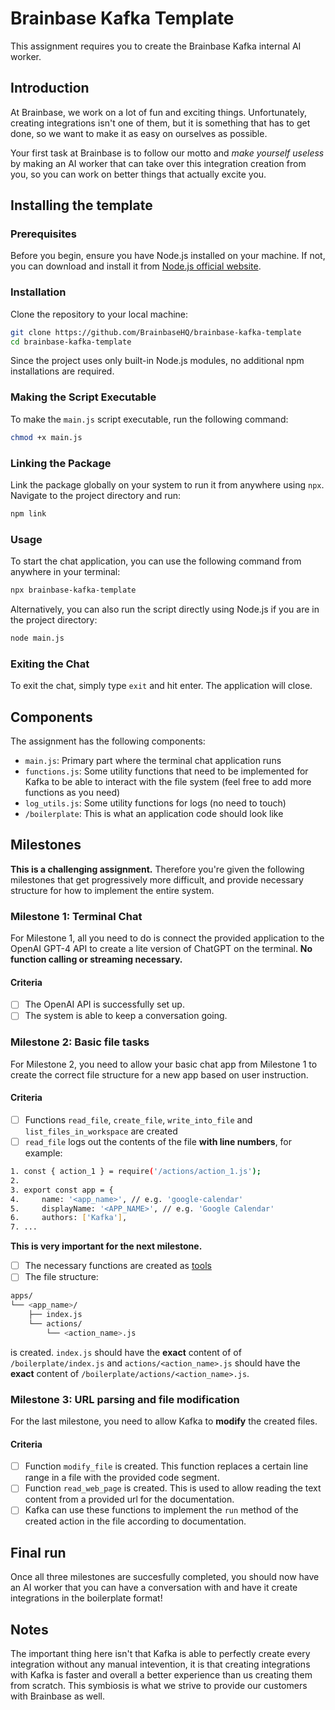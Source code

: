 # Brainbase Kafka Template

This assignment requires you to create the Brainbase Kafka internal AI worker.

## Introduction

At Brainbase, we work on a lot of fun and exciting things. Unfortunately, creating integrations isn't one of them, but it is something that has to get done, so we want to make it as easy on ourselves as possible.

Your first task at Brainbase is to follow our motto and *make yourself useless* by making an AI worker that can take over this integration creation from you, so you can work on better things that actually excite you.

## Installing the template

### Prerequisites

Before you begin, ensure you have Node.js installed on your machine. If not, you can download and install it from [Node.js official website](https://nodejs.org/).

### Installation

Clone the repository to your local machine:

```bash
git clone https://github.com/BrainbaseHQ/brainbase-kafka-template
cd brainbase-kafka-template
```

Since the project uses only built-in Node.js modules, no additional npm installations are required.

### Making the Script Executable

To make the `main.js` script executable, run the following command:

```bash
chmod +x main.js
```

### Linking the Package

Link the package globally on your system to run it from anywhere using `npx`. Navigate to the project directory and run:

```bash
npm link
```

### Usage

To start the chat application, you can use the following command from anywhere in your terminal:

```bash
npx brainbase-kafka-template
```

Alternatively, you can also run the script directly using Node.js if you are in the project directory:

```bash
node main.js
```

### Exiting the Chat

To exit the chat, simply type `exit` and hit enter. The application will close.

## Components

The assignment has the following components:

- `main.js`: Primary part where the terminal chat application runs
- `functions.js`: Some utility functions that need to be implemented for Kafka to be able to interact with the file system (feel free to add more functions as you need)
- `log_utils.js`: Some utility functions for logs (no need to touch)
- `/boilerplate`: This is what an application code should look like

## Milestones

**This is a challenging assignment.** Therefore you're given the following milestones that get progressively more difficult, and provide necessary structure for how to implement the entire system.

### Milestone 1: Terminal Chat
For Milestone 1, all you need to do is connect the provided application to the OpenAI GPT-4 API to create a lite version of ChatGPT on the terminal. **No function calling or streaming necessary.**

#### Criteria
- [ ] The OpenAI API is successfully set up.
- [ ] The system is able to keep a conversation going.

### Milestone 2: Basic file tasks
For Milestone 2, you need to allow your basic chat app from Milestone 1 to create the correct file structure for a new app based on user instruction.

#### Criteria
- [ ] Functions `read_file`, `create_file`, `write_into_file` and `list_files_in_workspace` are created
- [ ] `read_file` logs out the contents of the file **with line numbers**, for example:
```bash
1. const { action_1 } = require('/actions/action_1.js');
2. 
3. export const app = {
4.     name: '<app_name>', // e.g. 'google-calendar'
5.     displayName: '<APP_NAME>', // e.g. 'Google Calendar'
6.     authors: ['Kafka'],
7. ...
```
**This is very important for the next milestone.**
- [ ] The necessary functions are created as [tools](https://platform.openai.com/docs/guides/function-calling)  
- [ ] The file structure:
```bash
apps/
└── <app_name>/
    ├── index.js
    └── actions/
        └── <action_name>.js
```
is created. `index.js` should have the **exact** content of of `/boilerplate/index.js` and `actions/<action_name>.js` should have the **exact** content of `/boilerplate/actions/<action_name>.js`.

### Milestone 3: URL parsing and file modification
For the last milestone, you need to allow Kafka to **modify** the created files.

#### Criteria
- [ ] Function `modify_file` is created. This function replaces a certain line range in a file with the provided code segment.
- [ ] Function `read_web_page` is created. This is used to allow reading the text content from a provided url for the documentation.
- [ ] Kafka can use these functions to implement the `run` method of the created action in the file according to documentation.

## Final run
Once all three milestones are succesfully completed, you should now have an AI worker that you can have a conversation with and have it create integrations in the boilerplate format!

## Notes
The important thing here isn't that Kafka is able to perfectly create every integration without any manual intevention, it is that creating integrations with Kafka is faster and overall a better experience than us creating them from scratch. This symbiosis is what we strive to provide our customers with Brainbase as well.